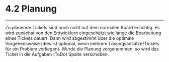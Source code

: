 # 4.2 Planung

---

Zu planende Tickets sind noch nicht auf dem normalen Board ersichtig. Es wird zunächst von den Entwicklern eingeschätzt wie lange die Bearbeitung eines Tickets dauert. Dann wird abgestimmt über die optimale Vorgehensweise \(dies ist optional, wenn mehrere Lösungsansätze/Tickets für ein Problem vorliegen\). Wurde die Planung vorgenommen, so wird das Ticket in die Aufgaben \(ToDo\) Spalte verschoben.

